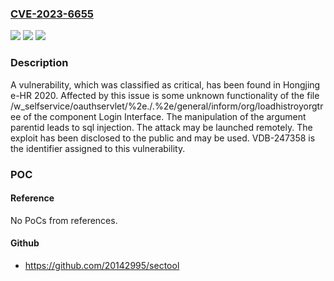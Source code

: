 ### [CVE-2023-6655](https://cve.mitre.org/cgi-bin/cvename.cgi?name=CVE-2023-6655)
![](https://img.shields.io/static/v1?label=Product&message=e-HR&color=blue)
![](https://img.shields.io/static/v1?label=Version&message=%3D%202020%20&color=brighgreen)
![](https://img.shields.io/static/v1?label=Vulnerability&message=CWE-89%20SQL%20Injection&color=brighgreen)

### Description

A vulnerability, which was classified as critical, has been found in Hongjing e-HR 2020. Affected by this issue is some unknown functionality of the file /w_selfservice/oauthservlet/%2e./.%2e/general/inform/org/loadhistroyorgtree of the component Login Interface. The manipulation of the argument parentid leads to sql injection. The attack may be launched remotely. The exploit has been disclosed to the public and may be used. VDB-247358 is the identifier assigned to this vulnerability.

### POC

#### Reference
No PoCs from references.

#### Github
- https://github.com/20142995/sectool

